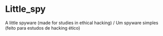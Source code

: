 # Little_spy
A little spyware (made for studies in ethical hacking) / Um spyware simples (feito para estudos de hacking ético)
